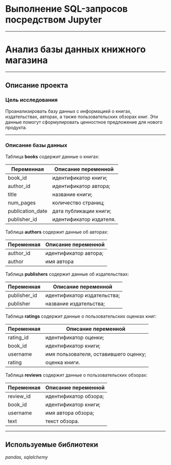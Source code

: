 # Выполнение SQL-запросов посредством Jupyter 
___

# Анализ базы данных книжного магазина
___

## Описание проекта

### Цель исследования 

Проанализировать базу данных с информацией о книгах, издательствах, авторах, а также пользовательских обзорах книг. Эти данные помогут сформулировать ценностное предложение для нового продукта.
___

### Описание базы данных

Таблица **books**
cодержит данные о книгах:

Переменная|Описание переменной
---|---
book_id | идентификатор книги;
author_id | идентификатор автора;
title | название книги;
num_pages | количество страниц;
publication_date | дата публикации книги;
publisher_id | идентификатор издателя.

Таблица **authors** содержит данные об авторах:

Переменная|Описание переменной
---|---
author_id | идентификатор автора;
author | имя автора

Таблица **publishers** содержит данные об издательствах:

Переменная|Описание переменной
---|---
publisher_id | идентификатор издательства;
publisher | название издательства;

Таблица **ratings** содержит данные о пользовательских оценках книг:

Переменная|Описание переменной
---|---
rating_id | идентификатор оценки;
book_id | идентификатор книги;
username | имя пользователя, оставившего оценку;
rating | оценка книги.

Таблица **reviews** содержит данные о пользовательских обзорах:

Переменная|Описание переменной
---|---
review_id | идентификатор обзора;
book_id | идентификатор книги;
username | имя автора обзора;
text | текст обзора.
___
## Используемые библиотеки

*pandas, sqlalchemy*


